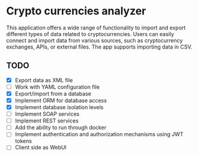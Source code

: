 # Crypto currencies analyzer
This application offers a wide range of functionality to import and export different types of data related to cryptocurrencies. Users can easily connect and import data from various sources, such as cryptocurrency exchanges, APIs, or external files. The app supports importing data in CSV.

## TODO
- [X] Export data as XML file
- [ ] Work with YAML configuration file
- [X] Export/import from a database
- [X] Implement ORM for database access
- [X] Implement database isolation levels
- [ ] Implement SOAP services
- [ ] Implement REST services
- [ ] Add the ability to run through docker
- [ ] Implement authentication and authorization mechanisms using JWT tokens
- [ ] Client side as WebUI
